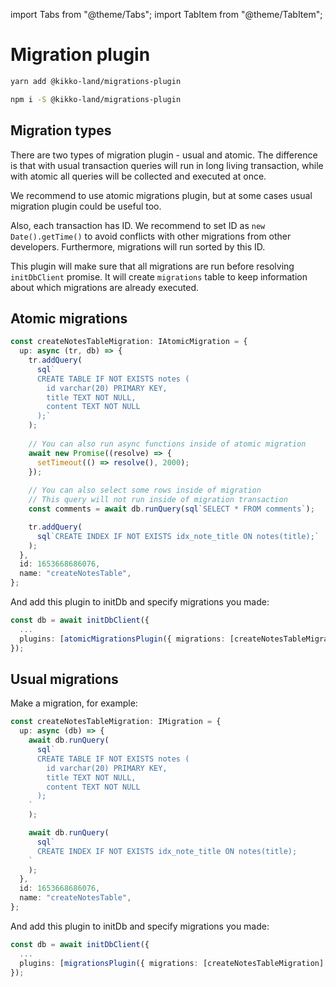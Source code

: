 import Tabs from "@theme/Tabs";
import TabItem from "@theme/TabItem";

# Migration plugin

<Tabs>
  <TabItem value="yarn" label="yarn" default>

```bash
yarn add @kikko-land/migrations-plugin
```

  </TabItem>
  <TabItem value="npm" label="npm">

```bash
npm i -S @kikko-land/migrations-plugin
```

  </TabItem>
</Tabs>

## Migration types

There are two types of migration plugin - usual and atomic. The difference is that with usual transaction queries will run in long living transaction, while with atomic all queries will be collected and executed at once.

We recommend to use atomic migrations plugin, but at some cases usual migration plugin could be useful too.

Also, each transaction has ID. We recommend to set ID as `new Date().getTime()` to avoid conflicts with other migrations from other developers. Furthermore, migrations will run sorted by this ID.

This plugin will make sure that all migrations are run before resolving `initDbClient` promise. It will create `migrations` table to keep information about which migrations are already executed.

## Atomic migrations

```ts
const createNotesTableMigration: IAtomicMigration = {
  up: async (tr, db) => {
    tr.addQuery(
      sql`
      CREATE TABLE IF NOT EXISTS notes (
        id varchar(20) PRIMARY KEY,
        title TEXT NOT NULL,
        content TEXT NOT NULL
      );`
    );
    
    // You can also run async functions inside of atomic migration
    await new Promise((resolve) => {
      setTimeout(() => resolve(), 2000);
    });
    
    // You can also select some rows inside of migration
    // This query will not run inside of migration transaction
    const comments = await db.runQuery(sql`SELECT * FROM comments`);

    tr.addQuery(
      sql`CREATE INDEX IF NOT EXISTS idx_note_title ON notes(title);`
    );
  },
  id: 1653668686076,
  name: "createNotesTable",
};
```

And add this plugin to initDb and specify migrations you made:

```ts
const db = await initDbClient({
  ...
  plugins: [atomicMigrationsPlugin({ migrations: [createNotesTableMigration] })],
});
```


## Usual migrations

Make a migration, for example:

```ts
const createNotesTableMigration: IMigration = {
  up: async (db) => {
    await db.runQuery(
      sql`
      CREATE TABLE IF NOT EXISTS notes (
        id varchar(20) PRIMARY KEY,
        title TEXT NOT NULL,
        content TEXT NOT NULL
      );
    `
    );

    await db.runQuery(
      sql`
      CREATE INDEX IF NOT EXISTS idx_note_title ON notes(title);
    `
    );
  },
  id: 1653668686076,
  name: "createNotesTable",
};
```

And add this plugin to initDb and specify migrations you made:

```ts
const db = await initDbClient({
  ...
  plugins: [migrationsPlugin({ migrations: [createNotesTableMigration] })],
});
```
